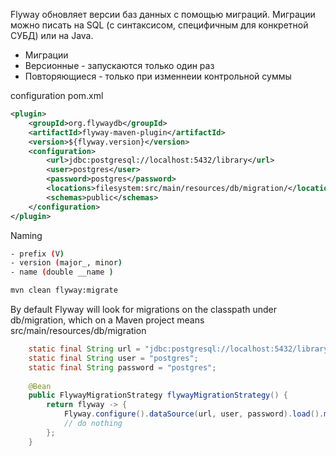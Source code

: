 Flyway обновляет версии баз данных с помощью миграций. Миграции можно писать на SQL (с синтаксисом, специфичным для конкретной СУБД) или на Java.

- Миграции
- Версионные - запускаются только один раз
- Повторяющиеся - только при изменнеии контрольной суммы


configuration pom.xml
```xml
<plugin>
    <groupId>org.flywaydb</groupId>
    <artifactId>flyway-maven-plugin</artifactId>
    <version>${flyway.version}</version>
    <configuration>
        <url>jdbc:postgresql://localhost:5432/library</url>
        <user>postgres</user>
        <password>postgres</password>
        <locations>filesystem:src/main/resources/db/migration/</locations>
        <schemas>public</schemas>
    </configuration>
</plugin>
```

Naming
```bash
- prefix (V)
- version (major_, minor)
- name (double __name )

mvn clean flyway:migrate 
```
By default Flyway will look for migrations on the classpath under db/migration, which on a Maven project means src/main/resources/db/migration
```Java
    static final String url = "jdbc:postgresql://localhost:5432/library";
    static final String user = "postgres";
    static final String password = "postgres";
    
    @Bean
    public FlywayMigrationStrategy flywayMigrationStrategy() {
        return flyway -> {
            Flyway.configure().dataSource(url, user, password).load().migrate();
            // do nothing
        };
    }
```
